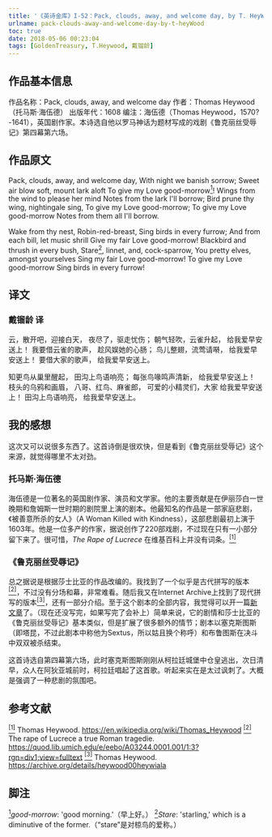 ```yaml
---
title: '《英诗金库》I-52：Pack, clouds, away, and welcome day, by T. HeyWood'
urlname: pack-clouds-away-and-welcome-day-by-t-heyWood
toc: true
date: 2018-05-06 00:23:04
tags: [GoldenTreasury, T.Heywood, 戴镏龄]
---
```


## 作品基本信息

作品名称：Pack, clouds, away, and welcome day
作者：Thomas Heywood（托马斯·海伍德）
出版年代：1608
编注：海伍德（Thomas Heywood，1570?-1641），英国剧作家。本诗选自他以罗马神话为题材写成的戏剧《鲁克丽丝受辱记》第四幕第六场。

## 作品原文

Pack, clouds, away, and welcome day,
With night we banish sorrow;
Sweet air blow soft, mount lark aloft
To give my Love good-morrow<a href="#note1" id="note1ref"><sup>1</sup></a>!
Wings from the wind to please her mind
Notes from the lark I'll borrow;
Bird prune thy wing, nightingale sing,
To give my Love good-morrow;
To give my Love good-morrow
Notes from them all I'll borrow.

Wake from thy nest, Robin-red-breast,
Sing birds in every furrow;
And from each bill, let music shrill
Give my fair Love good-morrow!
Blackbird and thrush in every bush,
Stare<a href="#note2" id="note2ref"><sup>2</sup></a>, linnet, and, cock-sparrow,
You pretty elves, amongst yourselves
Sing my fair Love good-morrow!
To give my Love good-morrow
Sing birds in every furrow!

## 译文
### 戴镏龄 译
云，散开吧，迎接白天，
夜尽了，驱走忧伤；
朝气轻吹，云雀升起，
给我爱早安送上！
我要借云雀的歌声，
趁风娱她的心肠；
鸟儿整翅，流莺请啭，
给我爱早安送上！
要借大家的歌声，
给我爱早安送上。

知更鸟从巢里醒起，
田沟上鸟语响亮；
每张鸟喙鸣声清新，
给我爱早安送上！
枝头的乌鸦和画眉，
八哥、红鸟、麻雀郎，
可爱的小精灵们，大家
给我爱早安送上！
田沟上鸟语响亮，
给我爱早安送上。

## 我的感想

这次又可以说很多东西了。这首诗倒是很欢快，但是看到《鲁克丽丝受辱记》这个来源，就觉得哪里不太对劲。

### 托马斯·海伍德

海伍德是一位著名的英国剧作家、演员和文学家。他的主要贡献是在伊丽莎白一世晚期和詹姆斯一世时期的剧院里上演的剧本。他最知名的作品是一部家庭悲剧，《被善意所杀的女人》（A Woman Killed with Kindness），这部悲剧最初上演于1603年。他是一位多产的作家，据说创作了220部戏剧，不过现在只有一小部分留下来了。很可惜，*The Rape of Lucrece* 在维基百科上并没有词条。<a href="#bib1" id="bib1ref"><sup>[1]</sup></a>

### 《鲁克丽丝受辱记》
总之据说是根据莎士比亚的作品改编的。我找到了一个似乎是古代拼写的版本<a href="#bib2" id="bib2ref"><sup>[2]</sup></a>，不过没有分场和幕，非常难看。随后我又在Internet Archive上找到了现代拼写的版本<a href="#bib3" id="bib3ref"><sup>[3]</sup></a>，还有一部分介绍。至于这个剧本的全部内容，我觉得可以开一篇[新文章](/post/the-rape-of-lucrece-by-t-heywood)了。（现在还没写完，如果写完了会补上）简单来说，它的剧情和莎士比亚的《鲁克丽丝受辱记》基本类似，但是扩展了很多额外的情节；剧本以塞克斯图斯（即塔昆，不过此剧本中称他为Sextus，所以姑且换个称呼）和布鲁图斯在决斗中双双被杀结束。

这首诗选自第四幕第六场，此时塞克斯图斯刚刚从柯拉廷城堡中仓皇逃出，次日清早，众人在阿狄亚城前时，柯拉廷唱起了这首歌。听起来实在是太过讽刺了。大概是强调了一种悲剧的氛围吧。

## 参考文献
<a id="bib1" href="#bib1ref"><sup>[1]</sup></a> Thomas Heywood. https://en.wikipedia.org/wiki/Thomas_Heywood
<a id="bib2" href="#bib2ref"><sup>[2]</sup></a> The rape of Lucrece a true Roman tragedie. https://quod.lib.umich.edu/e/eebo/A03244.0001.001/1:3?rgn=div1;view=fulltext
<a id="bib3" href="#bib2ref"><sup>[3]</sup></a> Thomas Heywood. https://archive.org/details/heywood00heywiala

## 脚注
<a id="note1" href="#note1ref"><sup>1</sup></a>*good-morrow*: 'good morning.'（早上好。）
<a id="note2" href="#note2ref"><sup>2</sup></a>*Stare*: 'starling,' which is a diminutive of the former.（“stare”是对椋鸟的爱称。）
